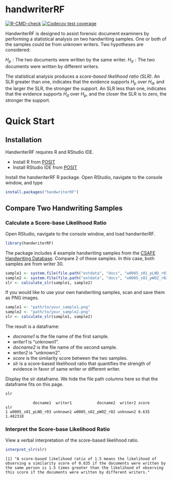 # handwriterRF


<!-- badges: start -->

[![R-CMD-check](https://github.com/CSAFE-ISU/handwriterRF/actions/workflows/R-CMD-check.yaml/badge.svg)](https://github.com/CSAFE-ISU/handwriterRF/actions/workflows/R-CMD-check.yaml)
[![Codecov test
coverage](https://codecov.io/gh/CSAFE-ISU/handwriterRF/graph/badge.svg)](https://app.codecov.io/gh/CSAFE-ISU/handwriterRF)
<!-- badges: end -->

HandwriterRF is designed to assist forensic document examiners by
performing a statistical analysis on two handwriting samples. One or
both of the samples could be from unknown writers. Two hypotheses are
considered:

$H_p: \text{The two documents were written by the same writer.}$
$H_d: \text{The two documents were written by different writers.}$

The statistical analysis produces a *score-based likelihood ratio
(SLR)*. An SLR greater than one, indicates that the evidence supports
$H_p$ over $H_d$, and the larger the SLR, the stronger the support. An
SLR less than one, indicates that the evidence supports $H_d$ over
$H_p$, and the closer the SLR is to zero, the stronger the support.

# Quick Start

## Installation

HandwriterRF requires R and RStudio IDE.

- Install R from [POSIT](https://posit.co/download/rstudio-desktop/)
- Install RStudio IDE from
  [POSIT](https://posit.co/download/rstudio-desktop/)

Install the handwriterRF R package. Open RStudio, navigate to the
console window, and type

``` r
install.packages("handwriterRF")
```

## Compare Two Handwriting Samples

### Calculate a Score-base Likelihood Ratio

Open RStudio, navigate to the console window, and load handwriterRF.

``` r
library(handwriterRF)
```

The package includes 4 example handwriting samples from the [CSAFE
Handwriting Database](https://forensicstats.org/handwritingdatabase/).
Compare 2 of these samples. In this case, both samples are from writer
30.

``` r
sample1 <- system.file(file.path("extdata", "docs", "w0005_s01_pLND_r03.png"), package = "handwriterRF")
sample2 <- system.file(file.path("extdata", "docs", "w0005_s02_pWOZ_r02.png"), package = "handwriterRF")
slr <- calculate_slr(sample1, sample2)
```

If you would like to use your own handwriting samples, scan and save
them as PNG images.

``` r
sample1 <- "path/to/your_sample1.png"
sample2 <- "path/to/your_sample2.png"
slr <- calculate_slr(sample1, sample2)
```

The result is a dataframe:

- *docname1* is the file name of the first sample.
- *writer1* is “unknown1”.
- *docname2* is the file name of the second sample.
- *writer2* is “unknown2”.
- *score* is the similarity score between the two samples.
- *slr* is a score-based likelihood ratio that quantifies the strength
  of evidence in favor of same writer or different writer.

Display the slr dataframe. We hide the file path columns here so that
the dataframe fits on this page.

``` r
slr
```

                docname1  writer1           docname2  writer2 score      slr
    1 w0005_s01_pLND_r03 unknown1 w0005_s02_pWOZ_r02 unknown2 0.635 1.482318

### Interpret the Score-base Likelihood Ratio

View a verbal interpretation of the score-based likelihood ratio.

``` r
interpret_slr(slr)
```

    [1] "A score-based likelihood ratio of 1.5 means the likelihood of observing a similarity score of 0.635 if the documents were written by the same person is 1.5 times greater than the likelihood of observing this score if the documents were written by different writers."
